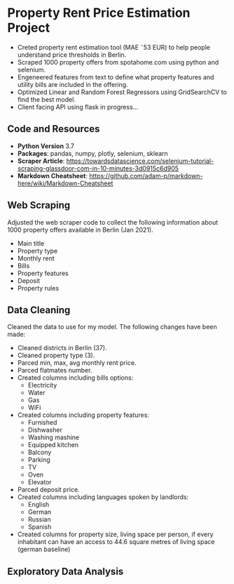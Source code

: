 # Property Rent Price Estimation Project
- Creted property rent estimation tool (MAE ˜53 EUR) to help people understand price thresholds in Berlin.
- Scraped 1000 property offers from spotahome.com using python and selenium.
- Engeneered features from text to define what property features and utility bills are included in the offering.
- Optimized Linear and Random Forest Regressors using GridSearchCV to find the best model.
- Client facing API using flask in progress...

## Code and Resources
- __Python Version__ 3.7
- __Packages__: pandas, numpy, plotly, selenium, sklearn
- __Scraper Article__: https://towardsdatascience.com/selenium-tutorial-scraping-glassdoor-com-in-10-minutes-3d0915c6d905
- __Markdown Cheatsheet__: https://github.com/adam-p/markdown-here/wiki/Markdown-Cheatsheet

## Web Scraping
Adjusted the web scraper code to collect the following information about 1000 property offers available in Berlin (Jan 2021).

- Main title
- Property type
- Monthly rent
- Bills
- Property features
- Deposit
- Property rules

## Data Cleaning
Cleaned the data to use for my model. The following changes have been made:

- Cleaned districts in Berlin (37).
- Cleaned property type (3).
- Parced min, max, avg monthly rent price.
- Parced flatmates number.
- Created columns including bills options:
  - Electricity
  - Water
  - Gas
  - WiFi
- Created columns including property features:
  - Furnished
  - Dishwasher
  - Washing mashine
  - Equipped kitchen
  - Balcony
  - Parking
  - TV
  - Oven
  - Elevator
- Parced deposit price.
- Created columns including languages spoken by landlords:
  - English
  - German
  - Russian
  - Spanish
- Created columns for property size, living space per person, if every inhabitant can have an access to 44.6 square metres of living space (german baseline)

## Exploratory Data Analysis


  
  
  
  
  
